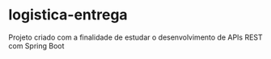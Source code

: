 # logistica-entrega
Projeto criado com a finalidade de estudar o desenvolvimento de APIs REST com Spring Boot

